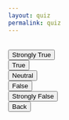 ```yaml
---
layout: quiz
permalink: quiz
---
```


<p id="points" class="font-italic text-default"></p>
<p id="quiz"></p>
<br>
<button class="btn quiz-box btn-dark-green py-3" onclick="nextQuestion('fascist', '1.5')">Strongly True</button>
<br>
<button class="btn quiz-box btn-success py-3" onclick="nextQuestion('fascist', '1')">True</button>
<br>
<button class="btn quiz-box btn-blue-grey py-3" onclick="nextQuestion('neutral', '1')">Neutral</button>
<br>
<button class="btn quiz-box btn-danger py-3" onclick="nextQuestion('antifascist', '1')">False</button>
<br>
<button class="btn quiz-box btn-unique py-3" onclick="nextQuestion('antifascist', '1.5')">Strongly False</button>
<br>
<button id='back' class="btn back-box btn-blue-grey py-3" onclick="previousQuestion()">Back</button>